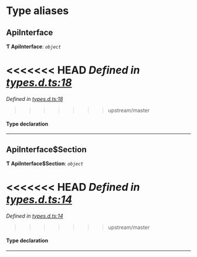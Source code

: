 

# Type aliases

<a id="apiinterface"></a>

##  ApiInterface

**Ƭ ApiInterface**: *`object`*

<<<<<<< HEAD
*Defined in [types.d.ts:18](https://github.com/chainx-org/chainx-api/blob/30f27c6/packages/api/src/types.d.ts#L18)*
=======
*Defined in [types.d.ts:18](https://github.com/polkadot-js/api/blob/dfd2e70/packages/api/src/types.d.ts#L18)*
>>>>>>> upstream/master

#### Type declaration

___
<a id="apiinterface_section"></a>

##  ApiInterface$Section

**Ƭ ApiInterface$Section**: *`object`*

<<<<<<< HEAD
*Defined in [types.d.ts:14](https://github.com/chainx-org/chainx-api/blob/30f27c6/packages/api/src/types.d.ts#L14)*
=======
*Defined in [types.d.ts:14](https://github.com/polkadot-js/api/blob/dfd2e70/packages/api/src/types.d.ts#L14)*
>>>>>>> upstream/master

#### Type declaration

[index: `string`]: [ApiInterface$Section$Method](../interfaces/_types_d_.apiinterface_section_method.md)

___

